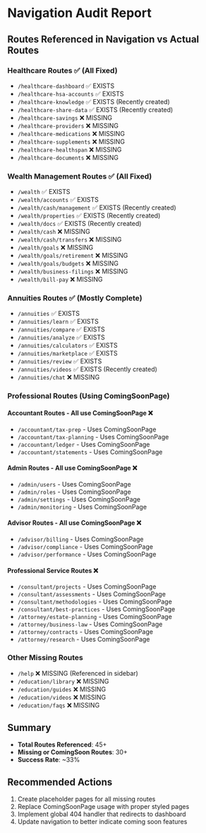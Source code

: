 # Navigation Audit Report

## Routes Referenced in Navigation vs Actual Routes

### Healthcare Routes ✅ (All Fixed)
- `/healthcare-dashboard` ✅ EXISTS 
- `/healthcare-hsa-accounts` ✅ EXISTS
- `/healthcare-knowledge` ✅ EXISTS (Recently created)
- `/healthcare-share-data` ✅ EXISTS (Recently created)
- `/healthcare-savings` ❌ MISSING
- `/healthcare-providers` ❌ MISSING  
- `/healthcare-medications` ❌ MISSING
- `/healthcare-supplements` ❌ MISSING
- `/healthcare-healthspan` ❌ MISSING
- `/healthcare-documents` ❌ MISSING

### Wealth Management Routes ✅ (All Fixed)
- `/wealth` ✅ EXISTS
- `/wealth/accounts` ✅ EXISTS
- `/wealth/cash/management` ✅ EXISTS (Recently created)
- `/wealth/properties` ✅ EXISTS (Recently created)
- `/wealth/docs` ✅ EXISTS (Recently created)
- `/wealth/cash` ❌ MISSING
- `/wealth/cash/transfers` ❌ MISSING
- `/wealth/goals` ❌ MISSING
- `/wealth/goals/retirement` ❌ MISSING
- `/wealth/goals/budgets` ❌ MISSING
- `/wealth/business-filings` ❌ MISSING
- `/wealth/bill-pay` ❌ MISSING

### Annuities Routes ✅ (Mostly Complete)
- `/annuities` ✅ EXISTS
- `/annuities/learn` ✅ EXISTS
- `/annuities/compare` ✅ EXISTS
- `/annuities/analyze` ✅ EXISTS
- `/annuities/calculators` ✅ EXISTS
- `/annuities/marketplace` ✅ EXISTS
- `/annuities/review` ✅ EXISTS
- `/annuities/videos` ✅ EXISTS (Recently created)
- `/annuities/chat` ❌ MISSING

### Professional Routes (Using ComingSoonPage)
#### Accountant Routes - All use ComingSoonPage ❌
- `/accountant/tax-prep` - Uses ComingSoonPage
- `/accountant/tax-planning` - Uses ComingSoonPage  
- `/accountant/ledger` - Uses ComingSoonPage
- `/accountant/statements` - Uses ComingSoonPage

#### Admin Routes - All use ComingSoonPage ❌
- `/admin/users` - Uses ComingSoonPage
- `/admin/roles` - Uses ComingSoonPage
- `/admin/settings` - Uses ComingSoonPage
- `/admin/monitoring` - Uses ComingSoonPage

#### Advisor Routes - All use ComingSoonPage ❌
- `/advisor/billing` - Uses ComingSoonPage
- `/advisor/compliance` - Uses ComingSoonPage
- `/advisor/performance` - Uses ComingSoonPage

#### Professional Service Routes ❌
- `/consultant/projects` - Uses ComingSoonPage
- `/consultant/assessments` - Uses ComingSoonPage
- `/consultant/methodologies` - Uses ComingSoonPage
- `/consultant/best-practices` - Uses ComingSoonPage
- `/attorney/estate-planning` - Uses ComingSoonPage
- `/attorney/business-law` - Uses ComingSoonPage
- `/attorney/contracts` - Uses ComingSoonPage
- `/attorney/research` - Uses ComingSoonPage

### Other Missing Routes
- `/help` ❌ MISSING (Referenced in sidebar)
- `/education/library` ❌ MISSING
- `/education/guides` ❌ MISSING
- `/education/videos` ❌ MISSING
- `/education/faqs` ❌ MISSING

## Summary
- **Total Routes Referenced**: 45+
- **Missing or ComingSoon Routes**: 30+
- **Success Rate**: ~33%

## Recommended Actions
1. Create placeholder pages for all missing routes
2. Replace ComingSoonPage usage with proper styled pages
3. Implement global 404 handler that redirects to dashboard
4. Update navigation to better indicate coming soon features